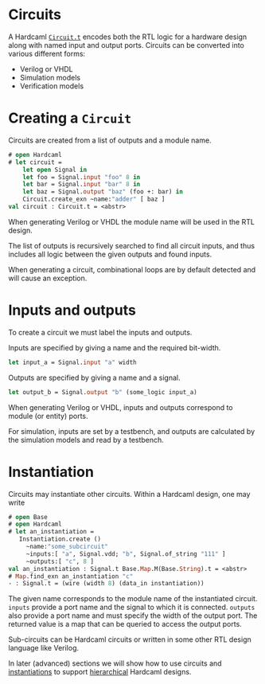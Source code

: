 # Circuits

<!--
```ocaml
# Hardcaml.Caller_id.set_mode Disabled
- : unit = ()
```
-->

A Hardcaml [`Circuit.t`](https://v3.ocaml.org/p/hardcaml/v0.15.0/doc/Hardcaml/Circuit/index.html)
encodes both the RTL logic for a hardware
design along with named input and output ports. Circuits can be
converted into various different forms:

* Verilog or VHDL
* Simulation models
* Verification models

# Creating a `Circuit`

Circuits are created from a list of outputs and a module name.

```ocaml
# open Hardcaml
# let circuit =
    let open Signal in
    let foo = Signal.input "foo" 8 in
    let bar = Signal.input "bar" 8 in
    let baz = Signal.output "baz" (foo +: bar) in
    Circuit.create_exn ~name:"adder" [ baz ]
val circuit : Circuit.t = <abstr>
```

When generating Verilog or VHDL the module name will be used in the
RTL design.

The list of outputs is recursively searched to find all circuit
inputs, and thus includes all logic between the given outputs and
found inputs.

When generating a circuit, combinational loops are by default detected
and will cause an exception.

# Inputs and outputs

To create a circuit we must label the inputs and outputs.

Inputs are specified by giving a name and the required bit-width.

```ocaml skip
let input_a = Signal.input "a" width
```

Outputs are specified by giving a name and a signal.

```ocaml skip
let output_b = Signal.output "b" (some_logic input_a)
```

When generating Verilog or VHDL, inputs and outputs correspond to
module (or entity) ports.

For simulation, inputs are set by a testbench, and outputs are
calculated by the simulation models and read by a testbench.

# Instantiation

Circuits may instantiate other circuits. Within a Hardcaml design, one
may write

```ocaml
# open Base
# open Hardcaml
# let an_instantiation =
   Instantiation.create ()
     ~name:"some_subcircuit"
     ~inputs:[ "a", Signal.vdd; "b", Signal.of_string "111" ]
     ~outputs:[ "c", 8 ]
val an_instantiation : Signal.t Base.Map.M(Base.String).t = <abstr>
# Map.find_exn an_instantiation "c"
- : Signal.t = (wire (width 8) (data_in instantiation))
```

The given name corresponds to the module name of the instantiated
circuit. `inputs` provide a port name and the signal to which it is
connected. `outputs` also provide a port name and must specify the
width of the output port. The returned value is a map that can be
queried to access the output ports.

Sub-circuits can be Hardcaml circuits or written in some other RTL
design language like Verilog.

In later (advanced) sections we will show how to use
circuits and [instantiations](instantiation.mdx)
to support [hierarchical](module_hierarchy.mdx) Hardcaml designs.
